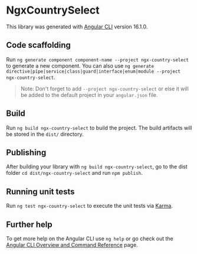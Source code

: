 # NgxCountrySelect

This library was generated with [Angular CLI](https://github.com/angular/angular-cli) version 16.1.0.

## Code scaffolding

Run `ng generate component component-name --project ngx-country-select` to generate a new component. You can also use `ng generate directive|pipe|service|class|guard|interface|enum|module --project ngx-country-select`.
> Note: Don't forget to add `--project ngx-country-select` or else it will be added to the default project in your `angular.json` file. 

## Build

Run `ng build ngx-country-select` to build the project. The build artifacts will be stored in the `dist/` directory.

## Publishing

After building your library with `ng build ngx-country-select`, go to the dist folder `cd dist/ngx-country-select` and run `npm publish`.

## Running unit tests

Run `ng test ngx-country-select` to execute the unit tests via [Karma](https://karma-runner.github.io).

## Further help

To get more help on the Angular CLI use `ng help` or go check out the [Angular CLI Overview and Command Reference](https://angular.io/cli) page.
